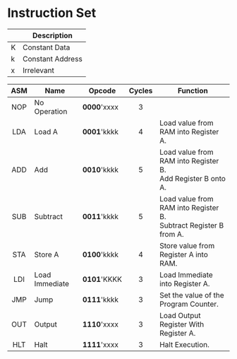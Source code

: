 # Instruction Set

|      | Description           |
| ---- | --------------------- |
| K    | Constant Data         |
| k    | Constant Address      |
| x    | Irrelevant            |

| ASM | Name           | Opcode        | Cycles | Function                                                              |
| :-: | -------------- | ------------- | :----: | --------------------------------------------------------------------- |
| NOP | No Operation   | **0000**'xxxx | 3      |                                                                       |
| LDA | Load A         | **0001**'kkkk | 4      | Load value from RAM into Register A.                                  |
| ADD | Add            | **0010**'kkkk | 5      | Load value from RAM into Register B. <br> Add Register B onto A.      |
| SUB | Subtract       | **0011**'kkkk | 5      | Load value from RAM into Register B. <br> Subtract Register B from A. |
| STA | Store A        | **0100**'kkkk | 4      | Store value from Register A into RAM.                                 |
| LDI | Load Immediate | **0101**'KKKK | 3      | Load Immediate into Register A.                                       |
| JMP | Jump           | **0111**'kkkk | 3      | Set the value of the Program Counter.                                 |
| OUT | Output         | **1110**'xxxx | 3      | Load Output Register With Register A.                                 |
| HLT | Halt           | **1111**'xxxx | 3      | Halt Execution.                                                       |
